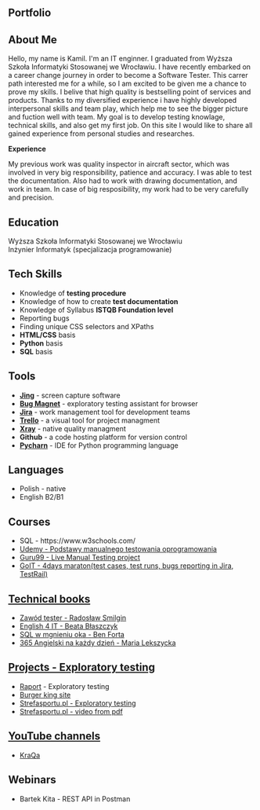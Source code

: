 <h2>Portfolio</h2>

<h2>About Me</h2>
Hello, my name is Kamil. I'm an IT enginner. I graduated from Wyższa Szkoła Informatyki Stosowanej we Wrocławiu. I have recently embarked on a career change journey in order to become a Software Tester. This carrer path interested me for a while, so I am excited to be given me a chance to prove my skills. I belive that high quality is bestselling point of services and products. Thanks to my diversified experience i have highly developed interpersonal skills and team play, which help me to see the bigger picture and fuction well with team. My goal is to develop testing knowlage, technical skills, and also get my first job. On this site I would like to share all gained experience from personal studies and researches.

<b>Experience</b> 

My previous work was quality inspector in aircraft sector, which was involved in very big responsibility, patience and accuracy. I was able to test the documentation. Also had to work with drawing documentation, and work in team. In case of big resposibility, my work had to be very carefully and precision.


<h2>Education</h2>

 Wyższa Szkoła Informatyki Stosowanej we Wrocławiu <br>
Inżynier Informatyk (specjalizacja programowanie)

<h2>Tech Skills</h2>
<ul>
  <li>Knowledge of <b>testing procedure</b></li>
  <li>Knowledge of how to create <b>test documentation</b> </li>
  <li>Knowledge of Syllabus <b>ISTQB Foundation level</b></li>
  <li>Reporting bugs</li>
  <li>Finding unique CSS selectors and XPaths</li>
  <li><b>HTML/CSS</b> basis</li>
  <li><b>Python</b> basis</li>
  <li><b>SQL</b> basis</li>
</ul>

<h2>Tools</h2>
<ul>
  <li><a href="https://www.techsmith.com/jing-tool.html"><b>Jing</b></a> - screen capture software</li>
  <li><a href="https://chrome.google.com/webstore/detail/bug-magnet/efhedldbjahpgjcneebmbolkalbhckfi/related?hl=pl"><b>Bug Magnet</b></a> - exploratory testing assistant for browser</li>
  <li><a href="https://www.atlassian.com/software/jira"><b>Jira</b></a> - work management tool for development teams</li>
  <li><a href="https://trello.com/en"><b>Trello</b></a> - a visual tool for project managment </li>
  <li><a href="https://docs.getxray.app/site/xray"><b>Xray</b></a> - native quality managment</li>
  <li><b>Github</b> - a code hosting platform for version control</li>
  <li><a href="https://www.jetbrains.com/pycharm/"><b>Pycharn</b></a> - IDE for Python programming language</li>

</ul>

<h2>Languages</h2>
<ul>
  <li>Polish - native</li>
  <li>English B2/B1</li>
</ul>


<h2>Courses</h2>
<ul>
  <li>SQL - https://www.w3schools.com/</li>
  <li><a href="https://drive.google.com/file/d/1mPzwAXR0BeaJN1cT1I5zFOpBXESxT2xa/view?usp=drive_link">Udemy - Podstawy manualnego testowania oprogramowania</li>
  <li>Guru99 - Live Manual Testing project</li>
  <li>GoIT - 4days maraton(test cases, test runs, bugs reporting in Jira, TestRail)
</ul>

<h2>Technical books</h2>
  <ul>
    <li>Zawód tester - Radosław Smilgin</li>
    <li>English 4 IT - Beata Błaszczyk</li>
    <li>SQL w mgnieniu oka - Ben Forta</li>
    <li>365 Angielski na każdy dzień - Maria Lekszycka</li>
  </ul>

<h2>Projects - Exploratory testing</h2>
  <ul>
    <li><a href="https://docs.google.com/document/d/1p-5Qkteg5mwMMG6HjtEXaVrbatc-oFSrVhf3XBQn_vM/edit?usp=sharing">Raport</a> - Exploratory testing</li>
    <li><a href="https://drive.google.com/file/d/1DKfy6ClGjkSf7PBvAy3N3JuBR4O2oeSs/view?usp=drive_link">Burger king site</a></li>
    <li><a href="https://drive.google.com/file/d/1q1UQt8ujO44rYPUk6u88g9M3WItRK3wk/view?usp=drive_link">Strefasportu.pl - Exploratory testing</a></li>
    <li><a href="https://drive.google.com/file/d/1zvuLzG0AAkeamp2cm6j7S2ZJP0gSw20e/view?usp=drive_link">Strefasportu.pl - video from pdf</li>
  </ul>


<h2>YouTube channels</h2>
  <ul>
  <li><a href="https://www.youtube.com/@KraQApl/streams">KraQa</a></li>
  </ul>

<h2>Webinars</h2>
  <ul>
    <li>Bartek Kita - REST API in Postman</li>
  </ul>

